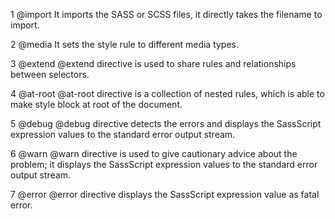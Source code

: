 1 @import
It imports the SASS or SCSS files, it directly takes the filename to import.

2 @media
It sets the style rule to different media types.

3 @extend
@extend directive is used to share rules and relationships between selectors.

4 @at-root
@at-root directive is a collection of nested rules, which is able to make style block at root of the document.

5 @debug
@debug directive detects the errors and displays the SassScript expression values to the standard error output stream.

6 @warn
@warn directive is used to give cautionary advice about the problem; it displays the SassScript expression values to the standard error output stream.

7 @error
@error directive displays the SassScript expression value as fatal error.
